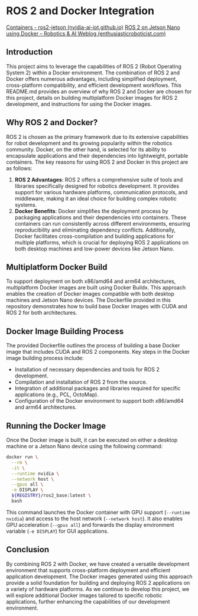 # ROS 2 and Docker Integration

[Containers - ros2-jetson (nvidia-ai-iot.github.io)](https://nvidia-ai-iot.github.io/ros2_jetson/ros2-jetson-dockers/)
[ROS 2 on Jetson Nano using Docker – Robotics &amp; AI Weblog (enthusiasticroboticist.com)](https://www.enthusiasticroboticist.com/blog/ros-2-on-jetson-nano-using-docker/)

## Introduction

This project aims to leverage the capabilities of ROS 2 (Robot Operating System 2) within a Docker environment. The combination of ROS 2 and Docker offers numerous advantages, including simplified deployment, cross-platform compatibility, and efficient development workflows. This README.md provides an overview of why ROS 2 and Docker are chosen for this project, details on building multiplatform Docker images for ROS 2 development, and instructions for using the Docker images.

## Why ROS 2 and Docker?

ROS 2 is chosen as the primary framework due to its extensive capabilities for robot development and its growing popularity within the robotics community. Docker, on the other hand, is selected for its ability to encapsulate applications and their dependencies into lightweight, portable containers. The key reasons for using ROS 2 and Docker in this project are as follows:

1. **ROS 2 Advantages**: ROS 2 offers a comprehensive suite of tools and libraries specifically designed for robotics development. It provides support for various hardware platforms, communication protocols, and middleware, making it an ideal choice for building complex robotic systems.
2. **Docker Benefits**: Docker simplifies the deployment process by packaging applications and their dependencies into containers. These containers can run consistently across different environments, ensuring reproducibility and eliminating dependency conflicts. Additionally, Docker facilitates cross-compilation and building applications for multiple platforms, which is crucial for deploying ROS 2 applications on both desktop machines and low-power devices like Jetson Nano.

## Multiplatform Docker Build

To support deployment on both x86/amd64 and arm64 architectures, multiplatform Docker images are built using Docker Buildx. This approach enables the creation of Docker images compatible with both desktop machines and Jetson Nano devices. The Dockerfile provided in this repository demonstrates how to build base Docker images with CUDA and ROS 2 for both architectures.

## Docker Image Building Process

The provided Dockerfile outlines the process of building a base Docker image that includes CUDA and ROS 2 components. Key steps in the Docker image building process include:

- Installation of necessary dependencies and tools for ROS 2 development.
- Compilation and installation of ROS 2 from the source.
- Integration of additional packages and libraries required for specific applications (e.g., PCL, OctoMap).
- Configuration of the Docker environment to support both x86/amd64 and arm64 architectures.

## Running the Docker Image

Once the Docker image is built, it can be executed on either a desktop machine or a Jetson Nano device using the following command:

```bash
docker run \
  --rm \
  -it \
  --runtime nvidia \
  --network host \
  --gpus all \
  -e DISPLAY \
  ${REGISTRY}/ros2_base:latest \
  bash
```

This command launches the Docker container with GPU support (`--runtime nvidia`) and access to the host network (`--network host`). It also enables GPU acceleration (`--gpus all`) and forwards the display environment variable (`-e DISPLAY`) for GUI applications.

## Conclusion

By combining ROS 2 with Docker, we have created a versatile development environment that supports cross-platform deployment and efficient application development. The Docker images generated using this approach provide a solid foundation for building and deploying ROS 2 applications on a variety of hardware platforms. As we continue to develop this project, we will explore additional Docker images tailored to specific robotic applications, further enhancing the capabilities of our development environment.
